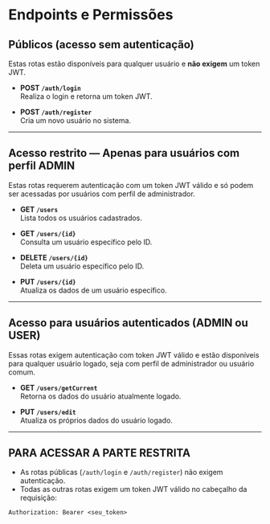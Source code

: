 # Endpoints e Permissões

## Públicos (acesso sem autenticação)

Estas rotas estão disponíveis para qualquer usuário e **não exigem** um token JWT.

- **POST `/auth/login`**  
  Realiza o login e retorna um token JWT.

- **POST `/auth/register`**  
  Cria um novo usuário no sistema.

---

## Acesso restrito — Apenas para usuários com perfil ADMIN

Estas rotas requerem autenticação com um token JWT válido e só podem ser acessadas por usuários com perfil de administrador.

- **GET `/users`**  
  Lista todos os usuários cadastrados.

- **GET `/users/{id}`**  
  Consulta um usuário específico pelo ID.

- **DELETE `/users/{id}`**  
  Deleta um usuário específico pelo ID.

- **PUT `/users/{id}`**  
  Atualiza os dados de um usuário específico.

---

## Acesso para usuários autenticados (ADMIN ou USER)

Essas rotas exigem autenticação com token JWT válido e estão disponíveis para qualquer usuário logado, seja com perfil de administrador ou usuário comum.

- **GET `/users/getCurrent`**  
  Retorna os dados do usuário atualmente logado.

- **PUT `/users/edit`**  
  Atualiza os próprios dados do usuário logado.

---

## PARA ACESSAR A PARTE RESTRITA

- As rotas públicas (`/auth/login` e `/auth/register`) não exigem autenticação.
- Todas as outras rotas exigem um token JWT válido no cabeçalho da requisição:

```http
Authorization: Bearer <seu_token>
